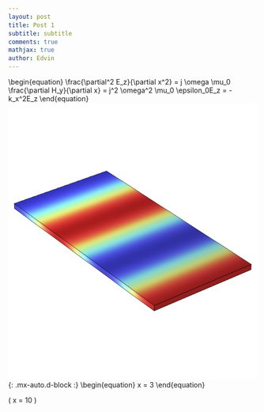 ```yaml
---
layout: post
title: Post 1
subtitle: subtitle
comments: true
mathjax: true
author: Edvin
---
```


\\begin{equation}
\frac{\partial^2 E_z}{\partial x^2} = j \omega \mu_0 \frac{\partial H_y}{\partial x} = j^2 \omega^2 \mu_0 \epsilon_0E_z = -k_x^2E_z
\\end{equation}
![Crepe](/assets/img/testweb.png){: .mx-auto.d-block :}
\begin{equation}
x = 3
\end{equation}

\( x = 10 \)
